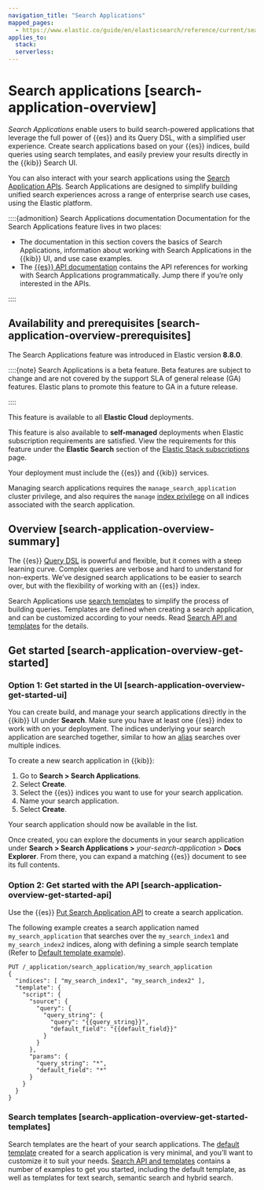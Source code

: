 ```yaml
---
navigation_title: "Search Applications"
mapped_pages:
  - https://www.elastic.co/guide/en/elasticsearch/reference/current/search-application-overview.html
applies_to:
  stack:
  serverless:
---
```




# Search applications [search-application-overview]


*Search Applications* enable users to build search-powered applications that leverage the full power of {{es}} and its Query DSL, with a simplified user experience. Create search applications based on your {{es}} indices, build queries using search templates, and easily preview your results directly in the {{kib}} Search UI.

You can also interact with your search applications using the [Search Application APIs](https://www.elastic.co/docs/api/doc/elasticsearch/group/endpoint-search_application). Search Applications are designed to simplify building unified search experiences across a range of enterprise search use cases, using the Elastic platform.

::::{admonition} Search Applications documentation
Documentation for the Search Applications feature lives in two places:

* The documentation in this section covers the basics of Search Applications, information about working with Search Applications in the {{kib}} UI, and use case examples.
* The [{{es}} API documentation](https://www.elastic.co/docs/api/doc/elasticsearch/group/endpoint-search_application) contains the API references for working with Search Applications programmatically. Jump there if you’re only interested in the APIs.

::::



## Availability and prerequisites [search-application-overview-prerequisites] 

The Search Applications feature was introduced in Elastic version **8.8.0**.

::::{note} 
Search Applications is a beta feature. Beta features are subject to change and are not covered by the support SLA of general release (GA) features. Elastic plans to promote this feature to GA in a future release.

::::


This feature is available to all **Elastic Cloud** deployments.

This feature is also available to **self-managed** deployments when Elastic subscription requirements are satisfied. View the requirements for this feature under the **Elastic Search** section of the [Elastic Stack subscriptions](https://www.elastic.co/subscriptions) page.

Your deployment must include the {{es}} and {{kib}} services.

Managing search applications requires the `manage_search_application` cluster privilege, and also requires the `manage` [index privilege](../../deploy-manage/users-roles/cluster-or-deployment-auth/elasticsearch-privileges.md#privileges-list-indices) on all indices associated with the search application.


## Overview [search-application-overview-summary] 

The {{es}} [Query DSL](../../explore-analyze/query-filter/languages/querydsl.md) is powerful and flexible, but it comes with a steep learning curve. Complex queries are verbose and hard to understand for non-experts. We’ve designed search applications to be easier to search over, but with the flexibility of working with an {{es}} index.

Search Applications use [search templates](search-templates.md) to simplify the process of building queries. Templates are defined when creating a search application, and can be customized according to your needs. Read [Search API and templates](search-applications/search-application-api.md) for the details.


## Get started [search-application-overview-get-started] 


### Option 1: Get started in the UI [search-application-overview-get-started-ui] 

You can create build, and manage your search applications directly in the {{kib}} UI under **Search**. Make sure you have at least one {{es}} index to work with on your deployment. The indices underlying your search application are searched together, similar to how an [alias](../../manage-data/data-store/aliases.md) searches over multiple indices.

To create a new search application in {{kib}}:

1. Go to **Search > Search Applications**.
2. Select **Create**.
3. Select the {{es}} indices you want to use for your search application.
4. Name your search application.
5. Select **Create**.

Your search application should now be available in the list.

Once created, you can explore the documents in your search application under **Search > Search Applications >** *your-search-application* > **Docs Explorer**. From there, you can expand a matching {{es}} document to see its full contents.


### Option 2: Get started with the API [search-application-overview-get-started-api] 

Use the {{es}} [Put Search Application API](https://www.elastic.co/docs/api/doc/elasticsearch/operation/operation-search-application-put) to create a search application.

The following example creates a search application named `my_search_application` that searches over the `my_search_index1` and `my_search_index2` indices, along with defining a simple search template (Refer to [Default template example](search-applications/search-application-api.md#search-application-api-default-template)).

```console
PUT /_application/search_application/my_search_application
{
  "indices": [ "my_search_index1", "my_search_index2" ],
  "template": {
    "script": {
      "source": {
        "query": {
          "query_string": {
            "query": "{{query_string}}",
            "default_field": "{{default_field}}"
          }
        }
      },
      "params": {
        "query_string": "*",
        "default_field": "*"
      }
    }
  }
}
```


### Search templates [search-application-overview-get-started-templates] 

Search templates are the heart of your search applications. The [default template](search-applications/search-application-api.md#search-application-api-default-template) created for a search application is very minimal, and you’ll want to customize it to suit your needs. [Search API and templates](search-applications/search-application-api.md) contains a number of examples to get you started, including the default template, as well as templates for text search, semantic search and hybrid search.




